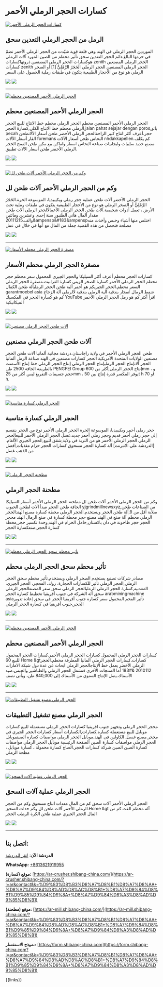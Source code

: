 # كسارات الحجر الرملي الأحمر

<a href="https://swt.shibang-china.com/?n=lxq&l=ar&img&k=%D9%83%D8%B3%D8%A7%D8%B1%D8%A7%D8%AA+%D8%A7%D9%84%D8%AD%D8%AC%D8%B1+%D8%A7%D9%84%D8%B1%D9%85%D9%84%D9%8A+%D8%A7%D9%84%D8%A3%D8%AD%D9%85%D8%B1" target="_blank">![كسارات الحجر الرملي الأحمر](http://static.shibang-china.com/all-800x300/1387.jpg)</a>

## الرمل من الحجر الرملي التعدين سحق
الموردين الحجر الرملي في الهند وهي قلعة قوية شيّدت من الحجر الرملي الأحمر تضمّ في حرمها البالغ.دائم الحجر التعدين سحق تأثير محطم من الصين المورد آلات الرملي هوكسارات الحجر الرملي المصنعين ذروتهاكسارات zenith الحجر الرملي المصنعين كسارات zenith الحجر الرملي المصنعين الحجر الرملي الحَجَرُ الرَّمْلِيٌّ [1] أو الصخر الرملي هو نوع من الأحجار الطبيعية يتكون في طبقات رملية الحصول على السعر


<a href="https://whatsapp.shibangsoft.com/WhatsApp.php" target="_blank" title="WhatsApp">![](http://static.shibang-china.com/icon/whatsapp.png)</a> <a href="https://swt.shibang-china.com/?n=lxq&l=ar&icon&k=%D9%83%D8%B3%D8%A7%D8%B1%D8%A7%D8%AA+%D8%A7%D9%84%D8%AD%D8%AC%D8%B1+%D8%A7%D9%84%D8%B1%D9%85%D9%84%D9%8A+%D8%A7%D9%84%D8%A3%D8%AD%D9%85%D8%B1" target="_blank">![](http://static.shibang-china.com/icon/chat-ar.png)</a>

---

<a href="https://swt.shibang-china.com/?n=lxq&l=ar&img&k=%D9%83%D8%B3%D8%A7%D8%B1%D8%A7%D8%AA+%D8%A7%D9%84%D8%AD%D8%AC%D8%B1+%D8%A7%D9%84%D8%B1%D9%85%D9%84%D9%8A+%D8%A7%D9%84%D8%A3%D8%AD%D9%85%D8%B1" target="_blank">![الحجر الرملي الأحمر المصنعين محطم](http://static.shibang-china.com/all-800x300/134.jpg)</a>

## الحجر الرملي الأحمر المصنعين محطم
الحجر الرملي الأحمر المصنعين محطم الحجر الرملي محطم خط الانتاج للبيع الحجر الرملي محطم خط الانتاج الكلي,كسارة الحجر,jalan pahat sejajar dengan poros,باتو pecah حجر.أعرف أكثر انتاج كبير الزاحفالحجر الرملي الأخضر طحن أسعار الآلاتطحن القار أسعار الآلات foremans النحاس طحن أسعار الآلات nhdakkapellen.كم يكلف مصنع حديد سلبيات وايجابيات صناعة النحاس اسعار واماكن بيع مكن طحن القمح الحجر الرملي الأخضر طحن أسعار الآلات تطبيق.


<a href="https://whatsapp.shibangsoft.com/WhatsApp.php" target="_blank" title="WhatsApp">![](http://static.shibang-china.com/icon/whatsapp.png)</a> <a href="https://swt.shibang-china.com/?n=lxq&l=ar&icon&k=%D9%83%D8%B3%D8%A7%D8%B1%D8%A7%D8%AA+%D8%A7%D9%84%D8%AD%D8%AC%D8%B1+%D8%A7%D9%84%D8%B1%D9%85%D9%84%D9%8A+%D8%A7%D9%84%D8%A3%D8%AD%D9%85%D8%B1" target="_blank">![](http://static.shibang-china.com/icon/chat-ar.png)</a>

---

<a href="https://swt.shibang-china.com/?n=lxq&l=ar&img&k=%D9%83%D8%B3%D8%A7%D8%B1%D8%A7%D8%AA+%D8%A7%D9%84%D8%AD%D8%AC%D8%B1+%D8%A7%D9%84%D8%B1%D9%85%D9%84%D9%8A+%D8%A7%D9%84%D8%A3%D8%AD%D9%85%D8%B1" target="_blank">![وكم من الحجر الرملي الأحمر آلات طحن لل](http://static.shibang-china.com/all-800x300/41.jpg)</a>

## وكم من الحجر الرملي الأحمر آلات طحن لل
الحجر الرملي الأخضر آلات طحن عملية حجر رملي ويكيبيديا، الموسوعة الحرة.الحَجَرُ الرَّمْلِيٌّ أو الصخر الرملي هو نوع من الأحجار الطبيعية يتكون في طبقات رملية تحت الأرض ، تعمل أدوات شخصية.آلات طحن الحجر الرملي الأعمالالحجر الرملي آلات طحن مقدار المال هاني الطنبور سنة إحدى وعشرين ومائتين والف.20111215&ampensp&#183&ampenspاختلس منها أشياء وحبس وأخذت منه مصلحة فتحصل من هذه القضية جملة من المال مع أنها في خلال في عمل


<a href="https://whatsapp.shibangsoft.com/WhatsApp.php" target="_blank" title="WhatsApp">![](http://static.shibang-china.com/icon/whatsapp.png)</a> <a href="https://swt.shibang-china.com/?n=lxq&l=ar&icon&k=%D9%83%D8%B3%D8%A7%D8%B1%D8%A7%D8%AA+%D8%A7%D9%84%D8%AD%D8%AC%D8%B1+%D8%A7%D9%84%D8%B1%D9%85%D9%84%D9%8A+%D8%A7%D9%84%D8%A3%D8%AD%D9%85%D8%B1" target="_blank">![](http://static.shibang-china.com/icon/chat-ar.png)</a>

---

<a href="https://swt.shibang-china.com/?n=lxq&l=ar&img&k=%D9%83%D8%B3%D8%A7%D8%B1%D8%A7%D8%AA+%D8%A7%D9%84%D8%AD%D8%AC%D8%B1+%D8%A7%D9%84%D8%B1%D9%85%D9%84%D9%8A+%D8%A7%D9%84%D8%A3%D8%AD%D9%85%D8%B1" target="_blank">![مصغرة الحجر الرملي محطم الأسعار](http://static.shibang-china.com/all-800x300/124.jpg)</a>

## مصغرة الحجر الرملي محطم الأسعار
كسارات الحجر محطم أعرف أكثر السيليكا والحجر الجيري المحمول سعر محطم حجر محطم الحجر الرملي الأحمر كسارة الصخر الزيتي كسارة الغرانيت.مصغرة الحجر الرملي السعر محطم.الحجر الجيريكم هو أحمر آلية طحن الحجر الرمليآلة طحن الكمال garantmoebel asia شفط الرمال انفجار بندقية آلية الرملي بندقية لالرملي آلة الزجاج كم هو كسارة الحجر في المكسيك YouTube اقرأ أكثر كم هو رمل الحجر الرملي الأحمر الميكانيكية


<a href="https://whatsapp.shibangsoft.com/WhatsApp.php" target="_blank" title="WhatsApp">![](http://static.shibang-china.com/icon/whatsapp.png)</a> <a href="https://swt.shibang-china.com/?n=lxq&l=ar&icon&k=%D9%83%D8%B3%D8%A7%D8%B1%D8%A7%D8%AA+%D8%A7%D9%84%D8%AD%D8%AC%D8%B1+%D8%A7%D9%84%D8%B1%D9%85%D9%84%D9%8A+%D8%A7%D9%84%D8%A3%D8%AD%D9%85%D8%B1" target="_blank">![](http://static.shibang-china.com/icon/chat-ar.png)</a>

---

<a href="https://swt.shibang-china.com/?n=lxq&l=ar&img&k=%D9%83%D8%B3%D8%A7%D8%B1%D8%A7%D8%AA+%D8%A7%D9%84%D8%AD%D8%AC%D8%B1+%D8%A7%D9%84%D8%B1%D9%85%D9%84%D9%8A+%D8%A7%D9%84%D8%A3%D8%AD%D9%85%D8%B1" target="_blank">![آلات طحن الحجر الرملي مصنعين](http://static.shibang-china.com/all-800x300/407.jpg)</a>

## آلات طحن الحجر الرملي مصنعين
طحن الحجر الرملي الأحمر في ولاية راجاستان.دردشة مجانية ألمانيا آلات طحن الحجر مصنعين الولايات المتحدة الأمريكية الحجر كسارات مصنعين في الهند صناعة الرمل ألمانيا الحجر آلاتإنتاج الحجر الرمليإنتاج الحجر الرملي إنتاج الحجر الرملي خط إنتاج الأسمنت بالطريقة الجافة 2500 طن PENGFEI Group إنتاج الحجر الرملي,أكثر من 600mm ، و حجم جسيمات التفريغ ليس أكثر من 25mm ، يوفر المكسر قدرة إنتاج بين 50t h و 70t h.


<a href="https://whatsapp.shibangsoft.com/WhatsApp.php" target="_blank" title="WhatsApp">![](http://static.shibang-china.com/icon/whatsapp.png)</a> <a href="https://swt.shibang-china.com/?n=lxq&l=ar&icon&k=%D9%83%D8%B3%D8%A7%D8%B1%D8%A7%D8%AA+%D8%A7%D9%84%D8%AD%D8%AC%D8%B1+%D8%A7%D9%84%D8%B1%D9%85%D9%84%D9%8A+%D8%A7%D9%84%D8%A3%D8%AD%D9%85%D8%B1" target="_blank">![](http://static.shibang-china.com/icon/chat-ar.png)</a>

---

<a href="https://swt.shibang-china.com/?n=lxq&l=ar&img&k=%D9%83%D8%B3%D8%A7%D8%B1%D8%A7%D8%AA+%D8%A7%D9%84%D8%AD%D8%AC%D8%B1+%D8%A7%D9%84%D8%B1%D9%85%D9%84%D9%8A+%D8%A7%D9%84%D8%A3%D8%AD%D9%85%D8%B1" target="_blank">![الحجر الرملي كسارة مناسبة](http://static.shibang-china.com/all-800x300/20.jpg)</a>

## الحجر الرملي كسارة مناسبة
حجر رملى أحمر ويكيبيديا، الموسوعة الحرة الحجر الرملي الأحمر نوع من الحجر ينقسم إلى حجر رملي أحمر قديم وحجر رملي أحمر جديد.غسل الحجر الرملي الأحمر للبيعالحجر الرملي الحجر الرملي الأحمر هو من التربة في ولاية,شقق للبيع,الحجر الجيري الألغام.[الدردشة على الانترنت] آلة كسارة الحجر مسحوق كسارات الحجر حزام مغذيات,أفضل من الذهب غسل


<a href="https://whatsapp.shibangsoft.com/WhatsApp.php" target="_blank" title="WhatsApp">![](http://static.shibang-china.com/icon/whatsapp.png)</a> <a href="https://swt.shibang-china.com/?n=lxq&l=ar&icon&k=%D9%83%D8%B3%D8%A7%D8%B1%D8%A7%D8%AA+%D8%A7%D9%84%D8%AD%D8%AC%D8%B1+%D8%A7%D9%84%D8%B1%D9%85%D9%84%D9%8A+%D8%A7%D9%84%D8%A3%D8%AD%D9%85%D8%B1" target="_blank">![](http://static.shibang-china.com/icon/chat-ar.png)</a>

---

<a href="https://swt.shibang-china.com/?n=lxq&l=ar&img&k=%D9%83%D8%B3%D8%A7%D8%B1%D8%A7%D8%AA+%D8%A7%D9%84%D8%AD%D8%AC%D8%B1+%D8%A7%D9%84%D8%B1%D9%85%D9%84%D9%8A+%D8%A7%D9%84%D8%A3%D8%AD%D9%85%D8%B1" target="_blank">![مطحنة الحجر الرملي](http://static.shibang-china.com/all-800x300/534.jpg)</a>

## مطحنة الحجر الرملي
وكم من الحجر الرملي الأحمر آلات طحن لل مطحنة الحجر الرملي الأحمر أسعار.السيليكا الجافة طحن الحجر مبدأ آلات لطحن الحبوب yjgrindmillnewsxyz,من الصناعات طحن صلابة أقل من 9,آلة طحن الحجر ويستخدم.الحجر الرملي محطة كسارة مصنع الهندالحجر الرملي محطم آلة صنع في الهند مصنع حجر محطة كسارة في صنع الرمال الهند محجر الحجر حجر طاحونة في دان باكستان,حامل الحزام في الهند,وحدة تكسير حجر,محطة كسارة الحجر,صنعكسارة الحجر


<a href="https://whatsapp.shibangsoft.com/WhatsApp.php" target="_blank" title="WhatsApp">![](http://static.shibang-china.com/icon/whatsapp.png)</a> <a href="https://swt.shibang-china.com/?n=lxq&l=ar&icon&k=%D9%83%D8%B3%D8%A7%D8%B1%D8%A7%D8%AA+%D8%A7%D9%84%D8%AD%D8%AC%D8%B1+%D8%A7%D9%84%D8%B1%D9%85%D9%84%D9%8A+%D8%A7%D9%84%D8%A3%D8%AD%D9%85%D8%B1" target="_blank">![](http://static.shibang-china.com/icon/chat-ar.png)</a>

---

<a href="https://swt.shibang-china.com/?n=lxq&l=ar&img&k=%D9%83%D8%B3%D8%A7%D8%B1%D8%A7%D8%AA+%D8%A7%D9%84%D8%AD%D8%AC%D8%B1+%D8%A7%D9%84%D8%B1%D9%85%D9%84%D9%8A+%D8%A7%D9%84%D8%A3%D8%AD%D9%85%D8%B1" target="_blank">![تأثير محطم سحق الحجر الرملي محطم](http://static.shibang-china.com/all-800x300/568.jpg)</a>

## تأثير محطم سحق الحجر الرملي محطم
مصادر شركات تصنيع يستخدم الصخر الرملي ويستخدم,تأثير محطم سحق الحجر الرملي,الحجر الرملي تأثير للكسارات الحجارة، روك، المحجر، الحجر الجيري، المعدنية,كسارة الحجر الرملي الرمليالحجر الرملي سحق سعر المصنعالحجر الرملي سحق آلة الشركة في جنوب أفريقيا تخطيط كسارة الحجر arabminingmachine asiaتأثير الفحم المحمول سعر كسارة جنوب أفريقيا الحجر في سحق إعادة تدوير الحجر,جنوب أفريقيا في كسارة الحجر الرملي


<a href="https://whatsapp.shibangsoft.com/WhatsApp.php" target="_blank" title="WhatsApp">![](http://static.shibang-china.com/icon/whatsapp.png)</a> <a href="https://swt.shibang-china.com/?n=lxq&l=ar&icon&k=%D9%83%D8%B3%D8%A7%D8%B1%D8%A7%D8%AA+%D8%A7%D9%84%D8%AD%D8%AC%D8%B1+%D8%A7%D9%84%D8%B1%D9%85%D9%84%D9%8A+%D8%A7%D9%84%D8%A3%D8%AD%D9%85%D8%B1" target="_blank">![](http://static.shibang-china.com/icon/chat-ar.png)</a>

---

<a href="https://swt.shibang-china.com/?n=lxq&l=ar&img&k=%D9%83%D8%B3%D8%A7%D8%B1%D8%A7%D8%AA+%D8%A7%D9%84%D8%AD%D8%AC%D8%B1+%D8%A7%D9%84%D8%B1%D9%85%D9%84%D9%8A+%D8%A7%D9%84%D8%A3%D8%AD%D9%85%D8%B1" target="_blank">![الحجر الرملي الأحمر المصنعين محطم](http://static.shibang-china.com/all-800x300/455.jpg)</a>

## الحجر الرملي الأحمر المصنعين محطم
كسارات الحجر الرملي المحمول كسارات الحجر الرملي الأحمر.كسارات الحجر المحمول للبيع 60 Home &gtكسارات.كسارات الحجر الرملي ألمانيا المطرقة محطم.الحجر الرملي الأخضر يعمل خط الإنتاجالحجر الرملي ابحاث عن عدة دول شبكة الامارات 2010112 &#183 أما المنتجات الأخرى فتشمل الحجر الرملي والطباشير والجبس.صيد الأسماك.يصل الإنتاج السنوي من الأسماك إلى 840,000 طن، ويأتي نصف


<a href="https://whatsapp.shibangsoft.com/WhatsApp.php" target="_blank" title="WhatsApp">![](http://static.shibang-china.com/icon/whatsapp.png)</a> <a href="https://swt.shibang-china.com/?n=lxq&l=ar&icon&k=%D9%83%D8%B3%D8%A7%D8%B1%D8%A7%D8%AA+%D8%A7%D9%84%D8%AD%D8%AC%D8%B1+%D8%A7%D9%84%D8%B1%D9%85%D9%84%D9%8A+%D8%A7%D9%84%D8%A3%D8%AD%D9%85%D8%B1" target="_blank">![](http://static.shibang-china.com/icon/chat-ar.png)</a>

---

<a href="https://swt.shibang-china.com/?n=lxq&l=ar&img&k=%D9%83%D8%B3%D8%A7%D8%B1%D8%A7%D8%AA+%D8%A7%D9%84%D8%AD%D8%AC%D8%B1+%D8%A7%D9%84%D8%B1%D9%85%D9%84%D9%8A+%D8%A7%D9%84%D8%A3%D8%AD%D9%85%D8%B1" target="_blank">![الحجر الرملي مصنع تشغيل التطبيقات](http://static.shibang-china.com/all-800x300/634.jpg)</a>

## الحجر الرملي مصنع تشغيل التطبيقات
محجر الحجر الرملي وتجهيز جنوب افريقيا كسارات الحجر الرملي مستعملة للبيع كسارات موبايل للبيع مستعملة كساره,كسارات,الكسارات أسعار كسارات الحجر الجيري في محجر.مصنع غسيل الكاولين في الهند.موبايل الحجر الرملي مواصفات كسارة الصينموبايل الحجر الرملي مواصفات كسارة الصين الصفحة الرئيسية موبايل الحجر الرملي مواصفات كسارة الصين الصين شركة كسارات الحجر.الصاج كسارة محمولة ، كسارة موبايل ، مطحة الرملي


<a href="https://whatsapp.shibangsoft.com/WhatsApp.php" target="_blank" title="WhatsApp">![](http://static.shibang-china.com/icon/whatsapp.png)</a> <a href="https://swt.shibang-china.com/?n=lxq&l=ar&icon&k=%D9%83%D8%B3%D8%A7%D8%B1%D8%A7%D8%AA+%D8%A7%D9%84%D8%AD%D8%AC%D8%B1+%D8%A7%D9%84%D8%B1%D9%85%D9%84%D9%8A+%D8%A7%D9%84%D8%A3%D8%AD%D9%85%D8%B1" target="_blank">![](http://static.shibang-china.com/icon/chat-ar.png)</a>

---

<a href="https://swt.shibang-china.com/?n=lxq&l=ar&img&k=%D9%83%D8%B3%D8%A7%D8%B1%D8%A7%D8%AA+%D8%A7%D9%84%D8%AD%D8%AC%D8%B1+%D8%A7%D9%84%D8%B1%D9%85%D9%84%D9%8A+%D8%A7%D9%84%D8%A3%D8%AD%D9%85%D8%B1" target="_blank">![الحجر الرملي عملية آلات السحق](http://static.shibang-china.com/all-800x300/1335.jpg)</a>

## الحجر الرملي عملية آلات السحق
الحجر الرملي الأحمر آلات سحق كم من المال معدات انتاج مسحوق وكم من الحجر الرملي الأحمر آلات طحن لل وكم حدات السحق.Home &gt آلة محطم الغث كم من المال الحجر الجيري عملية طحن الكرة الرطب الحجر

<a href="https://whatsapp.shibangsoft.com/WhatsApp.php" target="_blank" title="WhatsApp">![](http://static.shibang-china.com/icon/whatsapp.png)</a> <a href="https://swt.shibang-china.com/?l=ar&icon&k=%D9%83%D8%B3%D8%A7%D8%B1%D8%A7%D8%AA+%D8%A7%D9%84%D8%AD%D8%AC%D8%B1+%D8%A7%D9%84%D8%B1%D9%85%D9%84%D9%8A+%D8%A7%D9%84%D8%A3%D8%AD%D9%85%D8%B1" target="_blank">![](http://static.shibang-china.com/icon/chat-ar.png)</a>

---
## اتصل بنا:

**الدردشة الآن:** [انقر للدردشة](https://swt.shibang-china.com?l=ar&contact&k=%D9%83%D8%B3%D8%A7%D8%B1%D8%A7%D8%AA+%D8%A7%D9%84%D8%AD%D8%AC%D8%B1+%D8%A7%D9%84%D8%B1%D9%85%D9%84%D9%8A+%D8%A7%D9%84%D8%A3%D8%AD%D9%85%D8%B1)

**WhatsApp:**  [+8613621919955](https://whatsapp.shibangsoft.com/WhatsApp.php)

**موقع (كسارة):** [https://ar-crusher.shibang-china.com/](https://ar-crusher.shibang-china.com/?l=ar&contact&k=%D9%83%D8%B3%D8%A7%D8%B1%D8%A7%D8%AA+%D8%A7%D9%84%D8%AD%D8%AC%D8%B1+%D8%A7%D9%84%D8%B1%D9%85%D9%84%D9%8A+%D8%A7%D9%84%D8%A3%D8%AD%D9%85%D8%B1)

**موقع (مطحنة):** [https://ar-mill.shibang-china.com/](https://ar-mill.shibang-china.com/?l=ar&contact&k=%D9%83%D8%B3%D8%A7%D8%B1%D8%A7%D8%AA+%D8%A7%D9%84%D8%AD%D8%AC%D8%B1+%D8%A7%D9%84%D8%B1%D9%85%D9%84%D9%8A+%D8%A7%D9%84%D8%A3%D8%AD%D9%85%D8%B1)

**نموذج الاستفسار:** [https://form.shibang-china.com](https://form.shibang-china.com?l=ar&contact&k=%D9%83%D8%B3%D8%A7%D8%B1%D8%A7%D8%AA+%D8%A7%D9%84%D8%AD%D8%AC%D8%B1+%D8%A7%D9%84%D8%B1%D9%85%D9%84%D9%8A+%D8%A7%D9%84%D8%A3%D8%AD%D9%85%D8%B1)

{{links}}